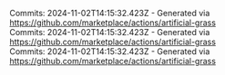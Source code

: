 Commits: 2024-11-02T14:15:32.423Z - Generated via https://github.com/marketplace/actions/artificial-grass
<br>
Commits: 2024-11-02T14:15:32.423Z - Generated via https://github.com/marketplace/actions/artificial-grass
<br>
Commits: 2024-11-02T14:15:32.423Z - Generated via https://github.com/marketplace/actions/artificial-grass
<br>
